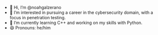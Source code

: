 - 👋 Hi, I’m @noahgalzerano
- 👀 I’m interested in pursuing a career in the cybersecurity domain, with a focus in penetration testing.
- 🌱 I’m currently learning C++ and working on my skills with Python.
- 😄 Pronouns: he/him

<!---
noahgalzerano/noahgalzerano is a ✨ special ✨ repository because its `README.md` (this file) appears on your GitHub profile.
You can click the Preview link to take a look at your changes.
--->
